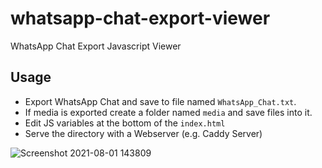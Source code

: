 # whatsapp-chat-export-viewer
WhatsApp Chat Export Javascript Viewer

## Usage
* Export WhatsApp Chat and save to file named ```WhatsApp_Chat.txt```.
* If media is exported create a folder named ```media``` and save files into it.
* Edit JS variables at the bottom of the ```index.html```
* Serve the directory with a Webserver (e.g. Caddy Server)

![Screenshot 2021-08-01 143809](https://user-images.githubusercontent.com/822246/127771112-bc656227-11d5-4de8-ad79-2bf912136c29.png)
